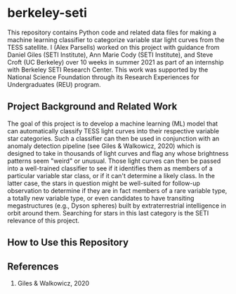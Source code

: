 # berkeley-seti
This repository contains Python code and related data files for making a machine learning classifier to categorize variable star light curves from the TESS satellite. I (Alex Parsells) worked on this project with guidance from Daniel Giles (SETI Institute), Ann Marie Cody (SETI Institute), and Steve Croft (UC Berkeley) over 10 weeks in summer 2021 as part of an internship with Berkeley SETI Research Center. This work was supported by the National Science Foundation through its Research Experiences for Undergraduates (REU) program.

## Project Background and Related Work
The goal of this project is to develop a machine learning (ML) model that can automatically classify TESS light curves into their respective variable star categories. Such a classifier can then be used in conjunction with an anomaly detection pipeline (see Giles & Walkowicz, 2020) which is designed to take in thousands of light curves and flag any whose brightness patterns seem "weird" or unusual. Those light curves can then be passed into a well-trained classifier to see if it identifies them as members of a particular variable star class, or if it can't determine a likely class. In the latter case, the stars in question might be well-suited for follow-up observation to determine if they are in fact members of a rare variable type, a totally new variable type, or even candidates to have transiting megastructures (e.g., Dyson spheres) built by extraterrestrial intelligence in orbit around them. Searching for stars in this last category is the SETI relevance of this project.

## How to Use this Repository

## References
1. Giles & Walkowicz, 2020
